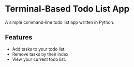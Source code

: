 # Terminal-Based Todo List App

A simple command-line todo list app written in Python.

## Features

- Add tasks to your todo list.
- Remove tasks by their index.
- View your current todo list.
